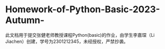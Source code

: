 # Homework-of-Python-Basic-2023-Autumn-
此文档用于提交张健老师教授课程Python(basic)的作业，由学生李嘉琛（Li Jiachen）创建，学号为2301212345，未经授权，严禁抄袭。
